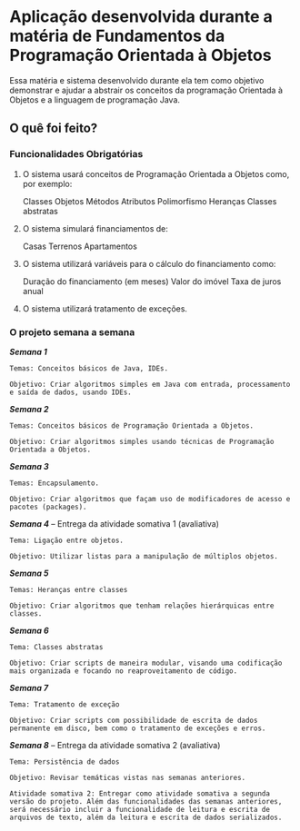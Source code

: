 # Aplicação desenvolvida durante a matéria de Fundamentos da Programação Orientada à Objetos
Essa matéria e sistema desenvolvido durante ela tem como objetivo demonstrar e ajudar a abstrair os conceitos da programação Orientada à Objetos e a linguagem de programação Java.


## O quê foi feito?
### Funcionalidades Obrigatórias

1. O sistema usará conceitos de Programação Orientada a Objetos como, por exemplo:

    Classes
    Objetos
    Métodos
    Atributos
    Polimorfismo
    Heranças
    Classes abstratas

2. O sistema simulará financiamentos de:

    Casas
    Terrenos
    Apartamentos

3. O sistema utilizará variáveis para o cálculo do financiamento como:

    Duração do financiamento (em meses)
    Valor do imóvel
    Taxa de juros anual

4. O sistema utilizará tratamento de exceções.

### O projeto semana a semana

**_Semana 1_**

    Temas: Conceitos básicos de Java, IDEs.

    Objetivo: Criar algoritmos simples em Java com entrada, processamento e saída de dados, usando IDEs.

**_Semana 2_**

    Temas: Conceitos básicos de Programação Orientada a Objetos.

    Objetivo: Criar algoritmos simples usando técnicas de Programação Orientada a Objetos.

**_Semana 3_**

    Temas: Encapsulamento.

    Objetivo: Criar algoritmos que façam uso de modificadores de acesso e pacotes (packages).

**_Semana 4_** – Entrega da atividade somativa 1 (avaliativa)

    Tema: Ligação entre objetos.

    Objetivo: Utilizar listas para a manipulação de múltiplos objetos.

**_Semana 5_**

    Temas: Heranças entre classes

    Objetivo: Criar algoritmos que tenham relações hierárquicas entre classes.

**_Semana 6_**

    Tema: Classes abstratas

    Objetivo: Criar scripts de maneira modular, visando uma codificação mais organizada e focando no reaproveitamento de código.

**_Semana 7_**

    Tema: Tratamento de exceção

    Objetivo: Criar scripts com possibilidade de escrita de dados permanente em disco, bem como o tratamento de exceções e erros.

**_Semana 8_** – Entrega da atividade somativa 2 (avaliativa)

    Tema: Persistência de dados

    Objetivo: Revisar temáticas vistas nas semanas anteriores.

    Atividade somativa 2: Entregar como atividade somativa a segunda versão do projeto. Além das funcionalidades das semanas anteriores, será necessário incluir a funcionalidade de leitura e escrita de arquivos de texto, além da leitura e escrita de dados serializados.
